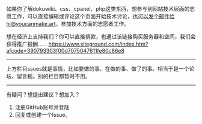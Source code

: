 如果你了解dokuwiki、css、cpanel、php这类东西，想参与到网站技术层面的志愿工作，可以直接编辑或评论这个页面开始技术讨论，也可以发个邮件给hi@youcanmake.art，参加技术方面的志愿者工作。

想在经济上支持我们？你可以直接捐款，也通过该链接购买服务器和空间，我们会获得推广报酬……
https://www.siteground.com/index.htm?afcode=390793303f00d7075047611fe80c86e8

----

上方栏目ssues就是事情，比如要做的事、在做的事、做了的事。相当于是一个论坛、留言板。别的栏目都暂时不用。

----

有疑问？想提出建议？想加入？

1. 注册GitHub账号并登陆
2. 回复或创建一个Issue。
